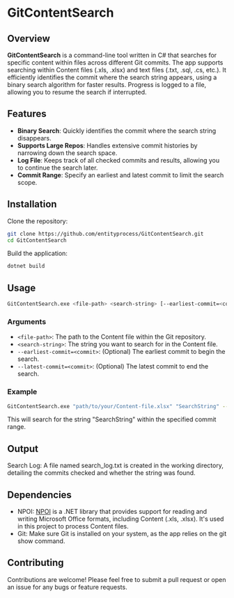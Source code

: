 # GitContentSearch

## Overview

**GitContentSearch** is a command-line tool written in C# that searches for specific content within files across different Git commits. The app supports searching within Content files (.xls, .xlsx) and text files (.txt, .sql, .cs, etc.). It efficiently identifies the commit where the search string appears, using a binary search algorithm for faster results. Progress is logged to a file, allowing you to resume the search if interrupted.

## Features

- **Binary Search**: Quickly identifies the commit where the search string disappears.
- **Supports Large Repos**: Handles extensive commit histories by narrowing down the search space.
- **Log File**: Keeps track of all checked commits and results, allowing you to continue the search later.
- **Commit Range**: Specify an earliest and latest commit to limit the search scope.

## Installation

Clone the repository:

```bash
git clone https://github.com/entityprocess/GitContentSearch.git
cd GitContentSearch
```

Build the application:

```bash
dotnet build
```

## Usage

```bash
GitContentSearch.exe <file-path> <search-string> [--earliest-commit=<commit>] [--latest-commit=<commit>]
```

### Arguments

* `<file-path>`: The path to the Content file within the Git repository.
* `<search-string>`: The string you want to search for in the Content file.
* `--earliest-commit=<commit>`: (Optional) The earliest commit to begin the search.
* `--latest-commit=<commit>`: (Optional) The latest commit to end the search.

### Example

```bash
GitContentSearch.exe "path/to/your/Content-file.xlsx" "SearchString" --earliest-commit=abc123 --latest-commit=def456
```

This will search for the string "SearchString" within the specified commit range.

## Output

Search Log: A file named search_log.txt is created in the working directory, detailing the commits checked and whether the string was found.

## Dependencies

* NPOI: [NPOI](https://github.com/nissl-lab/npoi) is a .NET library that provides support for reading and writing Microsoft Office formats, including Content (.xls, .xlsx). It's used in this project to process Content files.
* Git: Make sure Git is installed on your system, as the app relies on the git show command.

## Contributing

Contributions are welcome! Please feel free to submit a pull request or open an issue for any bugs or feature requests.
